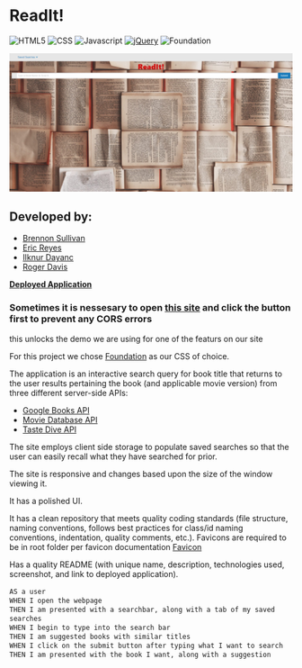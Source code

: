 #  ReadIt!

![HTML5](https://img.shields.io/badge/HTML5-orange)
![CSS](https://img.shields.io/badge/CSS-blue)
![Javascript](https://img.shields.io/badge/Javascript-yellow)
[![jQuery](https://img.shields.io/badge/jQuery-blue)](https://jquery.com/)
![Foundation](https://img.shields.io/badge/-Foundation-orange)

<img src="./assets/images/2023-01-10 08_41_42-Window.png"> 

## Developed by: ##
* [Brennon Sullivan](https://github.com/brennonsullivan)
* [Eric Reyes](https://github.com/ericrey93) 
* [Ilknur Dayanc](https://github.com/ilknur2603)
* [Roger Davis]()

**[Deployed Application](BrennonSullivan.github.io/projet1)**

<h3>Sometimes it is nessesary to open <a href='https://cors-anywhere.herokuapp.com/corsdemo'>this site</a> and click the button first to prevent any CORS errors</h3>
this unlocks the demo we are using for one of the featurs on our site

For this project we chose [Foundation](https://get.foundation/) as our CSS of choice.

The application is an interactive search query for book title that returns to the user results pertaining the book (and applicable movie version) from three different server-side APIs:
* [Google Books API](https://developers.google.com/books)
* [Movie Database API](https://developers.themoviedb.org/3)
* [Taste Dive API](https://tastedive.com/read/api)

The site employs client side storage to populate saved searches so that the user can easily recall what they have searched for prior.

The site is responsive and changes based upon the size of the window viewing it.

It has a polished UI.

It has a clean repository that meets quality coding standards (file structure, naming conventions, follows best practices for class/id naming conventions, indentation, quality comments, etc.). Favicons are required to be in root folder per favicon documentation [Favicon](https://favicon.io/)

Has a quality README (with unique name, description, technologies used, screenshot, and link to deployed application).

```
AS a user
WHEN I open the webpage
THEN I am presented with a searchbar, along with a tab of my saved searches
WHEN I begin to type into the search bar
THEN I am suggested books with similar titles
WHEN I click on the submit button after typing what I want to search
THEN I am presented with the book I want, along with a suggestion
```
